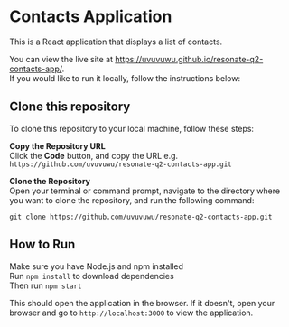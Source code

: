 # Contacts Application

This is a React application that displays a list of contacts.

You can view the live site at https://uvuvuwu.github.io/resonate-q2-contacts-app/.  
If you would like to run it locally, follow the instructions below:  

## Clone this repository 

To clone this repository to your local machine, follow these steps:

**Copy the Repository URL**  
Click the **Code** button, and copy the URL e.g. `https://github.com/uvuvuwu/resonate-q2-contacts-app.git`  

**Clone the Repository**  
Open your terminal or command prompt, navigate to the directory where you want to clone the repository, and run the following command:

`git clone https://github.com/uvuvuwu/resonate-q2-contacts-app.git`  

## How to Run

Make sure you have Node.js and npm installed  
Run `npm install` to download dependencies  
Then run `npm start`  

This should open the application in the browser. If it doesn't, open your browser and go to `http://localhost:3000` to view the application.

